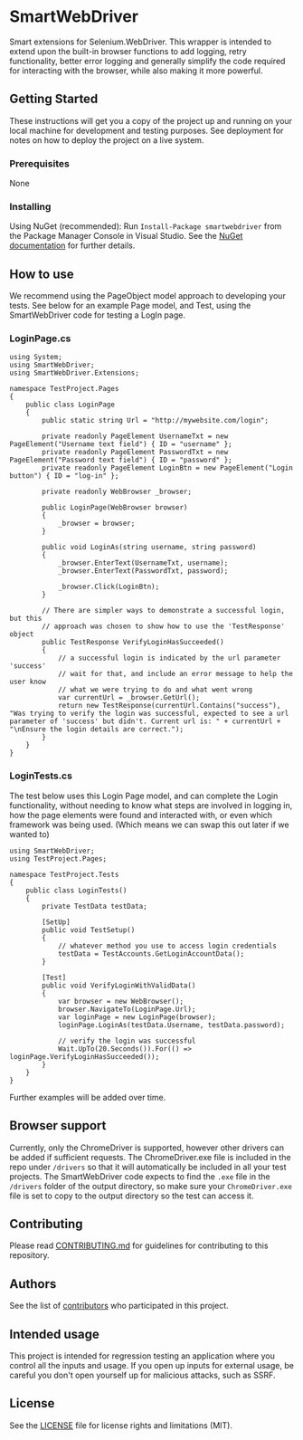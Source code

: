# SmartWebDriver
Smart extensions for Selenium.WebDriver. This wrapper is intended to extend upon the built-in browser functions to add logging, retry functionality, better error logging and generally simplify the code required for interacting with the browser, while also making it more powerful.

## Getting Started

These instructions will get you a copy of the project up and running on your local machine for development and testing purposes. See deployment for notes on how to deploy the project on a live system.

### Prerequisites

None

### Installing

Using NuGet (recommended):
Run `Install-Package smartwebdriver` from the Package Manager Console in Visual Studio. See the [NuGet documentation]() for further details.

## How to use

We recommend using the PageObject model approach to developing your tests. 
See below for an example Page model, and Test, using the SmartWebDriver code for testing a LogIn page.

### LoginPage.cs
```
using System;
using SmartWebDriver;
using SmartWebDriver.Extensions;

namespace TestProject.Pages
{
	public class LoginPage
	{
		public static string Url = "http://mywebsite.com/login";
		
		private readonly PageElement UsernameTxt = new PageElement("Username text field") { ID = "username" };
		private readonly PageElement PasswordTxt = new PageElement("Password text field") { ID = "password" };
		private readonly PageElement LoginBtn = new PageElement("Login button") { ID = "log-in" };
		
		private readonly WebBrowser _browser;
		
		public LoginPage(WebBrowser browser)
		{
			_browser = browser;
		}
		
		public void LoginAs(string username, string password)
		{
			_browser.EnterText(UsernameTxt, username);
			_browser.EnterText(PasswordTxt, password);
			
			_browser.Click(LoginBtn);
		}
		
		// There are simpler ways to demonstrate a successful login, but this
		// approach was chosen to show how to use the 'TestResponse' object
		public TestResponse VerifyLoginHasSucceeded()
		{
			// a successful login is indicated by the url parameter 'success'
			// wait for that, and include an error message to help the user know
			// what we were trying to do and what went wrong
			var currentUrl = _browser.GetUrl();
			return new TestResponse(currentUrl.Contains("success"), "Was trying to verify the login was successful, expected to see a url parameter of 'success' but didn't. Current url is: " + currentUrl + "\nEnsure the login details are correct.");
		}
	}
}
```
### LoginTests.cs
The test below uses this Login Page model, and can complete the Login functionality, without needing to know what steps are involved in logging in, how the page elements were found and interacted with, or even which framework was being used. (Which means we can swap this out later if we wanted to)
```
using SmartWebDriver;
using TestProject.Pages;

namespace TestProject.Tests
{
	public class LoginTests()
	{
		private TestData testData;
		
		[SetUp]
		public void TestSetup()
		{
			// whatever method you use to access login credentials
			testData = TestAccounts.GetLoginAccountData();
		}
	
		[Test]
		public void VerifyLoginWithValidData()
		{
			var browser = new WebBrowser();
			browser.NavigateTo(LoginPage.Url);
			var loginPage = new LoginPage(browser);
			loginPage.LoginAs(testData.Username, testData.password);
			
			// verify the login was successful
			Wait.UpTo(20.Seconds()).For(() => loginPage.VerifyLoginHasSucceeded());
		}
	}
}
```
Further examples will be added over time.

## Browser support

Currently, only the ChromeDriver is supported, however other drivers can be added if sufficient requests. The ChromeDriver.exe file is included in the repo under `/drivers` so that it will automatically be included in all your test projects. The SmartWebDriver code expects to find the `.exe` file in the `/drivers` folder of the output directory, so make sure your `ChromeDriver.exe` file is set to copy to the output directory so the test can access it.

## Contributing

Please read [CONTRIBUTING.md](https://github.com/campaignmonitor/smartwebdriver/blob/master/CONTRIBUTING.md) for guidelines for contributing to this repository.

## Authors

See the list of [contributors](https://github.com/campaignmonitor/SmartWebDriver/graphs/contributors) who participated in this project.

## Intended usage

This project is intended for regression testing an application where you control all the inputs and usage. If you open up inputs for external usage, be careful you don't open yourself up for malicious attacks, such as SSRF.

## License

See the [LICENSE](LICENSE) file for license rights and limitations (MIT).
